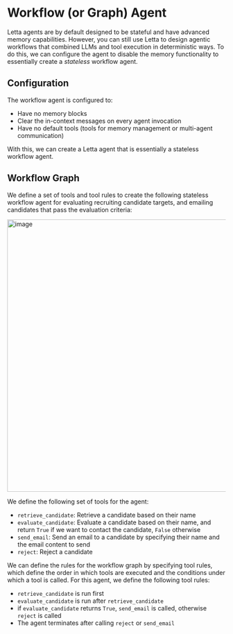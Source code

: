 # Workflow (or Graph) Agent
Letta agents are by default designed to be stateful and have advanced memory capabilities. However, you can still use Letta to design agentic workflows that combined LLMs and tool execution in deterministic ways. To do this, we can configure the agent to disable the memory functionality to essentially create a *stateless* workflow agent. 

## Configuration
The workflow agent is configured to:
* Have no memory blocks
* Clear the in-context messages on every agent invocation
* Have no default tools (tools for memory management or multi-agent communication)
  
With this, we can create a Letta agent that is essentially a stateless workflow agent. 
## Workflow Graph 
We define a set of tools and tool rules to create the following stateless workflow agent for evaluating recruiting candidate targets, and emailing candidates that pass the evaluation criteria: 

<img width="628" alt="image" src="https://github.com/user-attachments/assets/45f91654-b7e0-40b7-91b6-3b2fbf4dd81e" />

We define the following set of tools for the agent: 
- `retrieve_candidate`: Retrieve a candidate based on their name
- `evaluate_candidate`: Evaluate a candidate based on their name, and return `True` if we want to contact the candidate, `False` otherwise
- `send_email`: Send an email to a candidate by specifying their name and the email content to send 
- `reject`: Reject a candidate
  
We can define the rules for the workflow graph by specifying tool rules, which define the order in which tools are executed and the conditions under which a tool is called. For this agent, we define the following tool rules:
- `retrieve_candidate` is run first
- `evaluate_candidate` is run after `retrieve_candidate`
- if `evaluate_candidate` returns `True`, `send_email` is called, otherwise `reject` is called
- The agent terminates after calling `reject` or `send_email`



